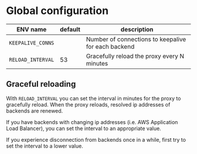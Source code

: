 # Global configuration

| ENV name          | default | description                                         |
|-------------------|---------|-----------------------------------------------------|
| `KEEPALIVE_CONNS` |         | Number of connections to keepalive for each backend |
| `RELOAD_INTERVAL` | 53      | Gracefully reload the proxy every N minutes         |


## Graceful reloading

With `RELOAD_INTERVAL` you can set the interval in minutes for the proxy to gracefully reload.
When the proxy reloads, resolved ip addresses of backends are renewed.

If you have backends with changing ip addresses (i.e. AWS Application Load Balancer), you
can set the interval to an appropriate value.

If you experience disconnection from backends once in a while, first try to set the interval
to a lower value.
